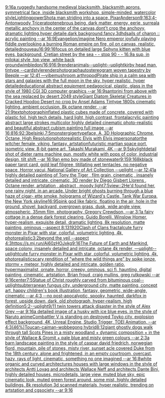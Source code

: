 [9:16](https://www.ebank.nz/aiartgenerator?category=9%3A16)[a ruggedly handsome medieval blacksmith, blacksmith aprons, symmetrical face, inside blacksmith workshop, simple-minded, watercolor style](https://www.ebank.nz/aiartgenerator?category=a%2520ruggedly%2520handsome%2520medieval%2520blacksmith%2C%2520blacksmith%2520aprons%2C%2520symmetrical%2520face%2C%2520inside%2520blacksmith%2520workshop%2C%2520simple-minded%2C%2520watercolor%2520style)[Lighting](https://www.ebank.nz/aiartgenerator?category=Lighting)[power](https://www.ebank.nz/aiartgenerator?category=power)[Shot](https://www.ebank.nz/aiartgenerator?category=Shot)[a man striding into a space, Pixar](https://www.ebank.nz/aiartgenerator?category=a%2520man%2520striding%2520into%2520a%2520space%2C%2520Pixar)[Anderson](https://www.ebank.nz/aiartgenerator?category=Anderson)[9:16](https://www.ebank.nz/aiartgenerator?category=9%3A16)[3:4](https://www.ebank.nz/aiartgenerator?category=3%3A4)[-](https://www.ebank.nz/aiartgenerator?category=-)[Anton](https://www.ebank.nz/aiartgenerator?category=Anton)[woody Triceratop](https://www.ebank.nz/aiartgenerator?category=woody%2520Triceratop)[tenebrous being, dark matter, energy, eerie, surreal](https://www.ebank.nz/aiartgenerator?category=tenebrous%2520being%2C%2520dark%2520matter%2C%2520energy%2C%2520eerie%2C%2520surreal)[a metallic  anchovy in the center of the canvas,dont't crop the anchovy, dramatic lighting,hyper detaile,dark background,fancy,3d](https://www.ebank.nz/aiartgenerator?category=a%2520metallic%2520%2520anchovy%2520in%2520the%2520center%2520of%2520the%2520canvas%2Cdont%27t%2520crop%2520the%2520anchovy%2C%2520dramatic%2520lighting%2Chyper%2520detaile%2Cdark%2520background%2Cfancy%2C3d)[hd](https://www.ebank.nz/aiartgenerator?category=hd)[sails of charon :: acrylic painting --ar 16:9](https://www.ebank.nz/aiartgenerator?category=sails%2520of%2520charon%2520%3A%3A%2520acrylic%2520painting%2520--ar%252016%3A9)[Evangelion](https://www.ebank.nz/aiartgenerator?category=Evangelion)[/imagine Nero emperor joyfully playing fiddle overlooking a burning Roman empire on fire, oil on canvas, realistic, detailed](https://www.ebank.nz/aiartgenerator?category=/imagine%2520Nero%2520emperor%2520joyfully%2520playing%2520fiddle%2520overlooking%2520a%2520burning%2520Roman%2520empire%2520on%2520fire%2C%2520oil%2520on%2520canvas%2C%2520realistic%2C%2520detailed)[nouveau](https://www.ebank.nz/aiartgenerator?category=nouveau)[16:9](https://www.ebank.nz/aiartgenerator?category=16%3A9)[9:16](https://www.ebank.nz/aiartgenerator?category=9%3A16)[focus on detailed large Sphynx kitten with blue eyes, background, Cretian street by the sea - - stop 90 - - 16.9](https://www.ebank.nz/aiartgenerator?category=focus%2520on%2520detailed%2520large%2520Sphynx%2520kitten%2520with%2520blue%2520eyes%2C%2520background%2C%2520Cretian%2520street%2520by%2520the%2520sea%2520-%2520-%2520stop%252090%2520-%2520-%252016.9)[a sup, in milokai style ,top view ,white back ground](https://www.ebank.nz/aiartgenerator?category=a%2520sup%2C%2520in%2520milokai%2520style%2520%2Ctop%2520view%2520%2Cwhite%2520back%2520ground)[wimbledon](https://www.ebank.nz/aiartgenerator?category=wimbledon)[/](https://www.ebank.nz/aiartgenerator?category=/)[16:9](https://www.ebank.nz/aiartgenerator?category=16%3A9)[16:9](https://www.ebank.nz/aiartgenerator?category=16%3A9)[render](https://www.ebank.nz/aiartgenerator?category=render)[animals](https://www.ebank.nz/aiartgenerator?category=animals)[--uplight](https://www.ebank.nz/aiartgenerator?category=--uplight)[--uplight](https://www.ebank.nz/aiartgenerator?category=--uplight)[kirby head man, tintype --card](https://www.ebank.nz/aiartgenerator?category=kirby%2520head%2520man%2C%2520tintype%2520--card)[style](https://www.ebank.nz/aiartgenerator?category=style)[render](https://www.ebank.nz/aiartgenerator?category=render)[photograph](https://www.ebank.nz/aiartgenerator?category=photograph)[autostereogram woven tapestry by Beeple —ar 12:41 —vibe](https://www.ebank.nz/aiartgenerator?category=autostereogram%2520woven%2520tapestry%2520by%2520Beeple%2520%E2%80%94ar%252012%3A41%2520%E2%80%94vibe)[mushroom arthropod](https://www.ebank.nz/aiartgenerator?category=mushroom%2520arthropod)[Pirate ship in a calm sea with stars and galaxies with the full moon in the sky, hyper realistic, hyper detailed](https://www.ebank.nz/aiartgenerator?category=Pirate%2520ship%2520in%2520a%2520calm%2520sea%2520with%2520stars%2520and%2520galaxies%2520with%2520the%2520full%2520moon%2520in%2520the%2520sky%2C%2520hyper%2520realistic%2C%2520hyper%2520detailed)[educational abstract equipment pedagocical, plastic, glass in the style of 1980 CGI 3D computer graphics --ar 16:9](https://www.ebank.nz/aiartgenerator?category=educational%2520abstract%2520equipment%2520pedagocical%2C%2520plastic%2C%2520glass%2520in%2520the%2520style%2520of%25201980%2520CGI%25203D%2520computer%2520graphics%2520--ar%252016%3A9)[santorini from above with the sea replaced by desert 2049 style](https://www.ebank.nz/aiartgenerator?category=santorini%2520from%2520above%2520with%2520the%2520sea%2520replaced%2520by%2520desert%25202049%2520style)[Giant Diatom Skeletal Creatures in Cracked Hoodoo Desert no crop by Ansel Adams Tintype 1800s cinematic lighting, ambient occlusion, 8k octane render, --ar 21:9](https://www.ebank.nz/aiartgenerator?category=Giant%2520Diatom%2520Skeletal%2520Creatures%2520in%2520Cracked%2520Hoodoo%2520Desert%2520no%2520crop%2520by%2520Ansel%2520Adams%2520Tintype%25201800s%2520cinematic%2520lighting%2C%2520ambient%2520occlusion%2C%25208k%2520octane%2520render%2C%2520--ar%252021%3A9)[text](https://www.ebank.nz/aiartgenerator?category=text)[photograph](https://www.ebank.nz/aiartgenerator?category=photograph)[inflated plastic cubes made of concrete, covered with plastic foil, high tech details, hard light, high contrast, frontal](https://www.ebank.nz/aiartgenerator?category=inflated%2520plastic%2520cubes%2520made%2520of%2520concrete%2C%2520covered%2520with%2520plastic%2520foil%2C%2520high%2520tech%2520details%2C%2520hard%2520light%2C%2520high%2520contrast%2C%2520frontal)[acrylic painting abstract large strokes multicolor highly detailed cinematic photo-realistic and beautiful abstract cubism painting full image --ar 16:8](https://www.ebank.nz/aiartgenerator?category=acrylic%2520painting%2520abstract%2520large%2520strokes%2520multicolor%2520highly%2520detailed%2520cinematic%2520photo-realistic%2520and%2520beautiful%2520abstract%2520cubism%2520painting%2520full%2520image%2520--ar%252016%3A8)[16:9](https://www.ebank.nz/aiartgenerator?category=16%3A9)[2:3](https://www.ebank.nz/aiartgenerator?category=2%3A3)[belsinki,](https://www.ebank.nz/aiartgenerator?category=belsinki%2C)[7:5](https://www.ebank.nz/aiartgenerator?category=7%3A5)[monster](https://www.ebank.nz/aiartgenerator?category=monster)[giger](https://www.ebank.nz/aiartgenerator?category=giger)[typeface, A, 3D Holographic Chrome, Octane, High Resolution](https://www.ebank.nz/aiartgenerator?category=typeface%2C%2520A%2C%25203D%2520Holographic%2520Chrome%2C%2520Octane%2C%2520High%2520Resolution)[photorealistic Elvis with Elvis impersonator](https://www.ebank.nz/aiartgenerator?category=photorealistic%2520Elvis%2520with%2520Elvis%2520impersonator)[the witcher female, viking, fantasy, artstation](https://www.ebank.nz/aiartgenerator?category=the%2520witcher%2520female%2C%2520viking%2C%2520fantasy%2C%2520artstation)[futuristic martian space port, isometric view, 8-bit game art, Takashi Murakami, 4K --ar 9:5](https://www.ebank.nz/aiartgenerator?category=futuristic%2520martian%2520space%2520port%2C%2520isometric%2520view%2C%25208-bit%2520game%2520art%2C%2520Takashi%2520Murakami%2C%25204K%2520--ar%25209%3A5)[sky](https://www.ebank.nz/aiartgenerator?category=sky)[light](https://www.ebank.nz/aiartgenerator?category=light)[detail shot of dieter rams machine gun, mostly white with pops of color, industrial design, tilt shift --ar 16:9](https://www.ebank.nz/aiartgenerator?category=detail%2520shot%2520of%2520dieter%2520rams%2520machine%2520gun%2C%2520mostly%2520white%2520with%2520pops%2520of%2520color%2C%2520industrial%2520design%2C%2520tilt%2520shift%2520--ar%252016%3A9)[an emo boy made of stone](https://www.ebank.nz/aiartgenerator?category=an%2520emo%2520boy%2520made%2520of%2520stone)[water](https://www.ebank.nz/aiartgenerator?category=water)[9:15](https://www.ebank.nz/aiartgenerator?category=9%3A15)[9:16](https://www.ebank.nz/aiartgenerator?category=9%3A16)[8k](https://www.ebank.nz/aiartgenerator?category=8k)[black paper tarot card, gold leaf filigree, titillating wet tentacles, no negative space, Horror vacui, National Gallery of Art Collection  --uplight —ar 12:41](https://www.ebank.nz/aiartgenerator?category=black%2520paper%2520tarot%2520card%2C%2520gold%2520leaf%2520filigree%2C%2520titillating%2520wet%2520tentacles%2C%2520no%2520negative%2520space%2C%2520Horror%2520vacui%2C%2520National%2520Gallery%2520of%2520Art%2520Collection%2520%2520--uplight%2520%E2%80%94ar%252012%3A41)[a highly detailed painting of Tony the Tiger , film grain, cinematic , insanely detailed and intricate, cinematic, 3D render by Diego Gisbert Llorens , Octane render, artstation , abstract , moody light](https://www.ebank.nz/aiartgenerator?category=a%2520highly%2520detailed%2520painting%2520of%2520Tony%2520the%2520Tiger%2520%2C%2520film%2520grain%2C%2520cinematic%2520%2C%2520insanely%2520detailed%2520and%2520intricate%2C%2520cinematic%2C%25203D%2520render%2520by%2520Diego%2520Gisbert%2520Llorens%2520%2C%2520Octane%2520render%2C%2520artstation%2520%2C%2520abstract%2520%2C%2520moody%2520light)[7:5](https://www.ebank.nz/aiartgenerator?category=7%3A5)[view::2](https://www.ebank.nz/aiartgenerator?category=view%3A%3A2)[He'd found her, one rainy night, in an arcade.   Under bright ghosts burning through a blue haze of cigar- ette smoke, holograms of Wizard's Castle, Tank War Europa, the New York skyline](https://www.ebank.nz/aiartgenerator?category=He%27d%2520found%2520her%2C%2520one%2520rainy%2520night%2C%2520in%2520an%2520arcade.%2520%2520%2520Under%2520bright%2520ghosts%2520burning%2520through%2520a%2520blue%2520haze%2520of%2520cigar-%2520ette%2520smoke%2C%2520holograms%2520of%2520Wizard%27s%2520Castle%2C%2520Tank%2520War%2520Europa%2C%2520the%2520New%2520York%2520skyline)[16:9](https://www.ebank.nz/aiartgenerator?category=16%3A9)[5](https://www.ebank.nz/aiartgenerator?category=5)[pink god like fabric, floating in the air, hole in the ground, shovel, backyard, overgrown grass, dusk, wide angle view, atmospheric, 35mm film, photography, Gregory Crewdson, —ar 3:1](https://www.ebank.nz/aiartgenerator?category=pink%2520god%2520like%2520fabric%2C%2520floating%2520in%2520the%2520air%2C%2520hole%2520in%2520the%2520ground%2C%2520shovel%2C%2520backyard%2C%2520overgrown%2520grass%2C%2520dusk%2C%2520wide%2520angle%2520view%2C%2520atmospheric%2C%252035mm%2520film%2C%2520photography%2C%2520Gregory%2520Crewdson%2C%2520%E2%80%94ar%25203%3A1)[a fairy cottage in a dense dark forest clearing, Guido Borelli, Winslow Homer, hyper-realism, exquisite detail, dramatic lighting, 8k resolution, matte painting, ominous --aspect 8:13](https://www.ebank.nz/aiartgenerator?category=a%2520fairy%2520cottage%2520in%2520a%2520dense%2520dark%2520forest%2520clearing%2C%2520Guido%2520Borelli%2C%2520Winslow%2520Homer%2C%2520hyper-realism%2C%2520exquisite%2520detail%2C%2520dramatic%2520lighting%2C%25208k%2520resolution%2C%2520matte%2520painting%2C%2520ominous%2520--aspect%25208%3A13)[1920](https://www.ebank.nz/aiartgenerator?category=1920)[Clash of Clans fractal](https://www.ebank.nz/aiartgenerator?category=Clash%2520of%2520Clans%2520fractal)[cute furry monster in Pixar with star, colorful, volumetric lighting, 4k, photorealistic](https://www.ebank.nz/aiartgenerator?category=cute%2520furry%2520monster%2520in%2520Pixar%2520with%2520star%2C%2520colorful%2C%2520volumetric%2520lighting%2C%25204k%2C%2520photorealistic)[3:2](https://www.ebank.nz/aiartgenerator?category=3%3A2)[beyond the veil --aspect 4:3](https://www.ebank.nz/aiartgenerator?category=beyond%2520the%2520veil%2520--aspect%25204%3A3)[<https://s.mj.run/Ai60zHOJxkg>](https://www.ebank.nz/aiartgenerator?category=%3Chttps%3A//s.mj.run/Ai60zHOJxkg%3E)[9:16](https://www.ebank.nz/aiartgenerator?category=9%3A16)[The Future of Earth and Mankind, space colony, insanely detailed and intricate, octane 4k render, —uplight](https://www.ebank.nz/aiartgenerator?category=The%2520Future%2520of%2520Earth%2520and%2520Mankind%2C%2520space%2520colony%2C%2520insanely%2520detailed%2520and%2520intricate%2C%2520octane%25204k%2520render%2C%2520%E2%80%94uplight)[--uplight](https://www.ebank.nz/aiartgenerator?category=--uplight)[cute furry monster in Pixar with star, colorful, volumetric lighting, 4k, photorealistic](https://www.ebank.nz/aiartgenerator?category=cute%2520furry%2520monster%2520in%2520Pixar%2520with%2520star%2C%2520colorful%2C%2520volumetric%2520lighting%2C%25204k%2C%2520photorealistic)[scary rendition of "where the wild things are" by spike jonze, stormy + meteor, highly detailed and intricate, golden ratio, hypermaximalist, ornate, horror, creepy, ominous, sci fi, haunting, digital painting, cinematic, artstation, Brian froud, craig mullins, greg rutkowski --ar 9:16](https://www.ebank.nz/aiartgenerator?category=scary%2520rendition%2520of%2520%22where%2520the%2520wild%2520things%2520are%22%2520by%2520spike%2520jonze%2C%2520stormy%2520%2B%2520meteor%2C%2520highly%2520detailed%2520and%2520intricate%2C%2520golden%2520ratio%2C%2520hypermaximalist%2C%2520ornate%2C%2520horror%2C%2520creepy%2C%2520ominous%2C%2520sci%2520fi%2C%2520haunting%2C%2520digital%2520painting%2C%2520cinematic%2C%2520artstation%2C%2520Brian%2520froud%2C%2520craig%2520mullins%2C%2520greg%2520rutkowski%2520--ar%25209%3A16)[center](https://www.ebank.nz/aiartgenerator?category=center)[7:5](https://www.ebank.nz/aiartgenerator?category=7%3A5)[Statue of Christ roughly carved from bituminous coal](https://www.ebank.nz/aiartgenerator?category=Statue%2520of%2520Christ%2520roughly%2520carved%2520from%2520bituminous%2520coal)[--uplight](https://www.ebank.nz/aiartgenerator?category=--uplight)[subterranean fungus city, underground city, matte painting, concept art, happy children's book illustration, fantasy, geometric, wide-angle, cinematic  --ar 4:3 --no post-apocalyptic, spooky, haunted, dark](https://www.ebank.nz/aiartgenerator?category=subterranean%2520fungus%2520city%2C%2520underground%2520city%2C%2520matte%2520painting%2C%2520concept%2520art%2C%2520happy%2520children%27s%2520book%2520illustration%2C%2520fantasy%2C%2520geometric%2C%2520wide-angle%2C%2520cinematic%2520%2520--ar%25204%3A3%2520--no%2520post-apocalyptic%2C%2520spooky%2C%2520haunted%2C%2520dark)[fox in forest, upside down, dark, old photograph, hyper-realism, high definition](https://www.ebank.nz/aiartgenerator?category=fox%2520in%2520forest%2C%2520upside%2520down%2C%2520dark%2C%2520old%2520photograph%2C%2520hyper-realism%2C%2520high%2520definition)[5:2](https://www.ebank.nz/aiartgenerator?category=5%3A2)[--uplight](https://www.ebank.nz/aiartgenerator?category=--uplight)[9/11 twin towers attack disaster in the style of Alex Grey —ar 9:16](https://www.ebank.nz/aiartgenerator?category=9/11%2520twin%2520towers%2520attack%2520disaster%2520in%2520the%2520style%2520of%2520Alex%2520Grey%2520%E2%80%94ar%25209%3A16)[a detailed image of a husky with ice blue eyes, in the style of Naruto anime](https://www.ebank.nz/aiartgenerator?category=a%2520detailed%2520image%2520of%2520a%2520husky%2520with%2520ice%2520blue%2520eyes%2C%2520in%2520the%2520style%2520of%2520Naruto%2520anime)[Combattler V  is standing on destroyed Toyko city, explosion effect background, 4K, Unreal Engine, Studio Trigger, TOEI Animation, --ar 4:3](https://www.ebank.nz/aiartgenerator?category=Combattler%2520V%2520%2520is%2520standing%2520on%2520destroyed%2520Toyko%2520city%2C%2520explosion%2520effect%2520background%2C%25204K%2C%2520Unreal%2520Engine%2C%2520Studio%2520Trigger%2C%2520TOEI%2520Animation%2C%2520--ar%25204%3A3)[(46%)](https://www.ebank.nz/aiartgenerator?category=%2846%25%29)[Toucan-caiman-wobbegong hybrid](https://www.ebank.nz/aiartgenerator?category=Toucan-caiman-wobbegong%2520hybrid)[8:12](https://www.ebank.nz/aiartgenerator?category=8%3A12)[giant ghostly dogs walk through tall Scots Pines in a misty woodland + dynamic composition + in the style of Wallace & Gromit + pale blue and misty green colours --ar 2:3](https://www.ebank.nz/aiartgenerator?category=giant%2520ghostly%2520dogs%2520walk%2520through%2520tall%2520Scots%2520Pines%2520in%2520a%2520misty%2520woodland%2520%2B%2520dynamic%2520composition%2520%2B%2520in%2520the%2520style%2520of%2520Wallace%2520%26%2520Gromit%2520%2B%2520pale%2520blue%2520and%2520misty%2520green%2520colours%2520--ar%25202%3A3)[a barn landscape painting in the style of caspar david friedrich, norwegian fjord, mountain, pile of stones, misty river, sunset acle covered Duke from the 18th century, alone and frightened, in an empty courtroom, overcast, hazy, rays of light, cinematic, something no one imagined --ar 16:8](https://www.ebank.nz/aiartgenerator?category=a%2520barn%2520landscape%2520painting%2520in%2520the%2520style%2520of%2520caspar%2520david%2520friedrich%2C%2520norwegian%2520fjord%2C%2520mountain%2C%2520pile%2520of%2520stones%2C%2520misty%2520river%2C%2520sunset%2520acle%2520covered%2520Duke%2520from%2520the%252018th%2520century%2C%2520alone%2520and%2520frightened%2C%2520in%2520an%2520empty%2520courtroom%2C%2520overcast%2C%2520hazy%2C%2520rays%2520of%2520light%2C%2520cinematic%2C%2520something%2520no%2520one%2520imagined%2520--ar%252016%3A8)[white organic and curved architectures houses with large windows in the style of architects Antti Lovag and architects Wallace Neff and architects Dante Bini, highly detailed houses, microdetails, large view, muted blue sky, epic cinematic look, muted green forest around, some mist, highly detailed buildings, 8k resolution 3d scanned materials, hyper realistic, trending on artstation and cgsociety --ar 9:16](https://www.ebank.nz/aiartgenerator?category=white%2520organic%2520and%2520curved%2520architectures%2520houses%2520with%2520large%2520windows%2520in%2520the%2520style%2520of%2520architects%2520Antti%2520Lovag%2520and%2520architects%2520Wallace%2520Neff%2520and%2520architects%2520Dante%2520Bini%2C%2520highly%2520detailed%2520houses%2C%2520microdetails%2C%2520large%2520view%2C%2520muted%2520blue%2520sky%2C%2520epic%2520cinematic%2520look%2C%2520muted%2520green%2520forest%2520around%2C%2520some%2520mist%2C%2520highly%2520detailed%2520buildings%2C%25208k%2520resolution%25203d%2520scanned%2520materials%2C%2520hyper%2520realistic%2C%2520trending%2520on%2520artstation%2520and%2520cgsociety%2520--ar%25209%3A16)